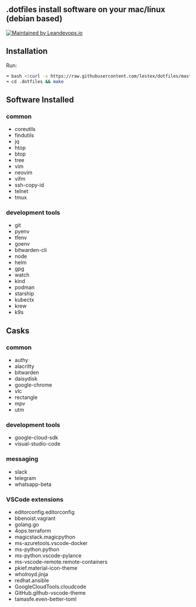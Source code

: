 ## .dotfiles install software on your mac/linux (debian based)
[![Maintained by Leandevops.io](https://img.shields.io/badge/maintained%20by-leandevops-green.svg)](https://leandevops.io)

## Installation
Run:
```sh
➜ bash <(curl -s https://raw.githubusercontent.com/lestex/dotfiles/master/install.sh)
➜ cd .dotfiles && make
```

## Software Installed
### common
- coreutils
- findutils
- jq
- htop
- btop
- tree
- vim
- neovim
- vifm
- ssh-copy-id
- telnet
- tmux

### development tools
- git
- pyenv
- tfenv
- goenv
- bitwarden-cli
- node
- helm
- gpg
- watch
- kind
- podman
- starship
- kubectx
- krew
- k9s

## Casks
### common
- authy
- alacritty
- bitwarden
- daisydisk
- google-chrome
- vlc
- rectangle
- mpv
- utm

### development tools
- google-cloud-sdk
- visual-studio-code

### messaging
- slack
- telegram
- whatsapp-beta

### VSCode extensions
- editorconfig.editorconfig
- bbenoist.vagrant
- golang.go
- 4ops.terraform
- magicstack.magicpython
- ms-azuretools.vscode-docker
- ms-python.python
- ms-python.vscode-pylance
- ms-vscode-remote.remote-containers
- pkief.material-icon-theme
- wholroyd.jinja
- redhat.ansible
- GoogleCloudTools.cloudcode
- GitHub.github-vscode-theme
- tamasfe.even-better-toml
